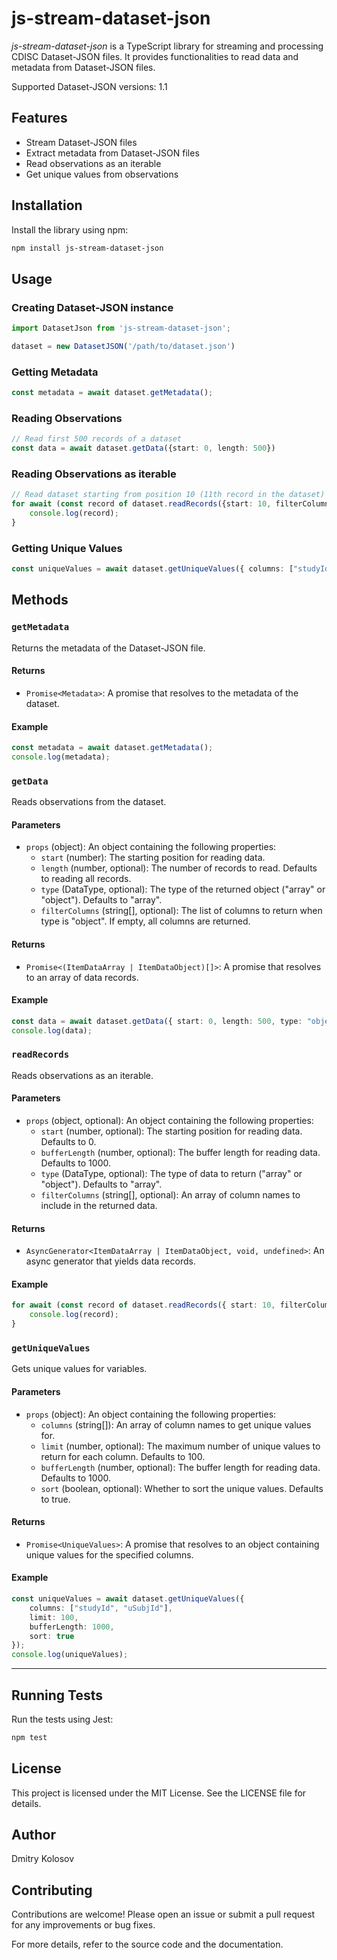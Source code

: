 # js-stream-dataset-json
*js-stream-dataset-json* is a TypeScript library for streaming and processing CDISC Dataset-JSON files. It provides functionalities to read data and metadata from Dataset-JSON files.

Supported Dataset-JSON versions: 1.1

## Features
* Stream Dataset-JSON files
* Extract metadata from Dataset-JSON files
* Read observations as an iterable
* Get unique values from observations

## Installation
Install the library using npm:

```sh
npm install js-stream-dataset-json
```

## Usage
### Creating Dataset-JSON instance
```TypeScript
import DatasetJson from 'js-stream-dataset-json';

dataset = new DatasetJSON('/path/to/dataset.json')
```
### Getting Metadata
```TypeScript
const metadata = await dataset.getMetadata();
```
### Reading Observations
```TypeScript
// Read first 500 records of a dataset
const data = await dataset.getData({start: 0, length: 500})
```

### Reading Observations as iterable
```TypeScript
// Read dataset starting from position 10 (11th record in the dataset)
for await (const record of dataset.readRecords({start: 10, filterColumns: ["studyId", "uSubjId"], type: "object"})) {
    console.log(record);
}
```

### Getting Unique Values
```TypeScript
const uniqueValues = await dataset.getUniqueValues({ columns: ["studyId", "uSubjId"], limit: 100 });
```

## Methods

### `getMetadata`

Returns the metadata of the Dataset-JSON file.

#### Returns

- `Promise<Metadata>`: A promise that resolves to the metadata of the dataset.

#### Example

```typescript
const metadata = await dataset.getMetadata();
console.log(metadata);
```

### `getData`

Reads observations from the dataset.

#### Parameters

- `props` (object): An object containing the following properties:
  - `start` (number): The starting position for reading data.
  - `length` (number, optional): The number of records to read. Defaults to reading all records.
  - `type` (DataType, optional): The type of the returned object ("array" or "object"). Defaults to "array".
  - `filterColumns` (string[], optional): The list of columns to return when type is "object". If empty, all columns are returned.

#### Returns

- `Promise<(ItemDataArray | ItemDataObject)[]>`: A promise that resolves to an array of data records.

#### Example

```typescript
const data = await dataset.getData({ start: 0, length: 500, type: "object", filterColumns: ["studyId", "uSubjId"] });
console.log(data);
```

### `readRecords`

Reads observations as an iterable.

#### Parameters

- `props` (object, optional): An object containing the following properties:
  - `start` (number, optional): The starting position for reading data. Defaults to 0.
  - `bufferLength` (number, optional): The buffer length for reading data. Defaults to 1000.
  - `type` (DataType, optional): The type of data to return ("array" or "object"). Defaults to "array".
  - `filterColumns` (string[], optional): An array of column names to include in the returned data.

#### Returns

- `AsyncGenerator<ItemDataArray | ItemDataObject, void, undefined>`: An async generator that yields data records.

#### Example

```typescript
for await (const record of dataset.readRecords({ start: 10, filterColumns: ["studyId", "uSubjId"], type: "object" })) {
    console.log(record);
}
```

### `getUniqueValues`

Gets unique values for variables.

#### Parameters

- `props` (object): An object containing the following properties:
  - `columns` (string[]): An array of column names to get unique values for.
  - `limit` (number, optional): The maximum number of unique values to return for each column. Defaults to 100.
  - `bufferLength` (number, optional): The buffer length for reading data. Defaults to 1000.
  - `sort` (boolean, optional): Whether to sort the unique values. Defaults to true.

#### Returns

- `Promise<UniqueValues>`: A promise that resolves to an object containing unique values for the specified columns.

#### Example

```typescript
const uniqueValues = await dataset.getUniqueValues({
    columns: ["studyId", "uSubjId"],
    limit: 100,
    bufferLength: 1000,
    sort: true
});
console.log(uniqueValues);
```

----

## Running Tests
Run the tests using Jest:
```sh
npm test
```

## License
This project is licensed under the MIT License. See the LICENSE file for details.

## Author
Dmitry Kolosov

## Contributing
Contributions are welcome! Please open an issue or submit a pull request for any improvements or bug fixes.

For more details, refer to the source code and the documentation.